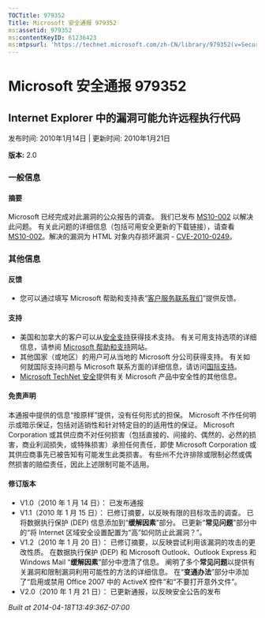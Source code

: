 ```yaml
---
TOCTitle: 979352
Title: Microsoft 安全通报 979352
ms:assetid: 979352
ms:contentKeyID: 61236423
ms:mtpsurl: 'https://technet.microsoft.com/zh-CN/library/979352(v=Security.10)'
---
```




Microsoft 安全通报 979352
=========================

Internet Explorer 中的漏洞可能允许远程执行代码
----------------------------------------------

发布时间: 2010年1月14日 | 更新时间: 2010年1月21日

**版本:** 2.0

### 一般信息

#### 摘要

Microsoft 已经完成对此漏洞的公众报告的调查。 我们已发布 [MS10-002](https://go.microsoft.com/fwlink/?linkid=179104) 以解决此问题。 有关此问题的详细信息（包括可用安全更新的下载链接），请查看 [MS10-002](https://go.microsoft.com/fwlink/?linkid=179104)。解决的漏洞为 HTML 对象内存损坏漏洞 - [CVE-2010-0249](https://www.cve.mitre.org/cgi-bin/cvename.cgi?name=cve-2010-0249)。

### 其他信息

#### 反馈

-   您可以通过填写 Microsoft 帮助和支持表“[客户服务联系我们](https://support.microsoft.com/common/survey.aspx?scid=sw;en;1257&amp;showpage=1&amp;ws=technet&amp;sd=tech)”提供反馈。

#### 支持

-   美国和加拿大的客户可以从[安全支持](https://go.microsoft.com/fwlink/?linkid=21131)获得技术支持。 有关可用支持选项的详细信息，请参阅 [Microsoft 帮助和支持](https://support.microsoft.com/)网站。
-   其他国家（或地区）的用户可从当地的 Microsoft 分公司获得支持。 有关如何就国际支持问题与 Microsoft 联系方面的详细信息，请访问[国际支持](https://go.microsoft.com/fwlink/?linkid=21155)。
-   [Microsoft TechNet 安全](https://go.microsoft.com/fwlink/?linkid=21132)提供有关 Microsoft 产品中安全性的其他信息。

#### 免责声明

本通报中提供的信息“按原样”提供，没有任何形式的担保。 Microsoft 不作任何明示或暗示保证，包括对适销性和针对特定目的的适用性的保证。 Microsoft Corporation 或其供应商不对任何损害（包括直接的、间接的、偶然的、必然的损害，商业利润损失，或特殊损害）承担任何责任，即使 Microsoft Corporation 或其供应商事先已被告知有可能发生此类损害。 有些州不允许排除或限制必然或偶然损害的赔偿责任，因此上述限制可能不适用。

#### 修订版本

-   V1.0（2010 年 1 月 14 日）： 已发布通报
-   V1.1（2010 年 1 月 15 日）： 已修订摘要，以反映有限的目标攻击的调查。 已将数据执行保护 (DEP) 信息添加到“**缓解因素**”部分。 已更新“**常见问题**”部分中的“将 Internet 区域安全设置配置为“高”如何防止此漏洞？”。
-   V1.2（2010 年 1 月 20 日）： 已修订摘要，以反映尝试利用该漏洞的攻击的更改性质。 在数据执行保护 (DEP) 和 Microsoft Outlook、Outlook Express 和 Windows Mail “**缓解因素**”部分中澄清了信息。 阐明了多个**常见问题**以提供有关漏洞和限制漏洞利用可能性的方法的详细信息。 在“**变通办法**”部分中添加了“启用或禁用 Office 2007 中的 ActiveX 控件”和“不要打开意外文件”。
-   V2.0（2010 年 1 月 21 日）： 已更新通报，以反映安全公告的发布

*Built at 2014-04-18T13:49:36Z-07:00*
